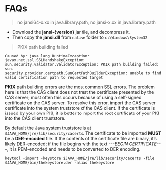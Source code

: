 FAQs
====

> no jansi64-x.xx in java.library.path, no jansi-x.xx in java.library.path

- Download the **jansi-{version}** jar file, and decompress it. 
- Then copy the **jansi.dll** from ```native``` folder to ```c:\Windows\System32```


> PKIX path building failed

```
Caused by: java.lang.RuntimeException: javax.net.ssl.SSLHandshakeException: sun.security.validator.ValidatorException: PKIX path building failed: sun.
security.provider.certpath.SunCertPathBuilderException: unable to find valid certification path to requested target
```

**PKIX** path building errors are the most common SSL errors. The problem here is that the CAS client does not trust the certificate presented by the CAS server; most often this occurs because of using a self-signed certificate on the CAS server. To resolve this error, import the CAS server certificate into the system truststore of the CAS client. If the certificate is issued by your own PKI, it is better to import the root certificate of your PKI into the CAS client truststore.

By default the Java system truststore is at ```$JAVA_HOME/jre/lib/security/cacerts```. The certificate to be imported **MUST** be a **DER-encoded** file. If the contents of the certificate file are binary, it’s likely DER-encoded; if the file begins with the text *---BEGIN CERTIFICATE---*, it is PEM-encoded and needs to be converted to DER encoding.

```
keytool -import -keystore $JAVA_HOME/jre/lib/security/cacerts -file $JAVA_HOME/bin/thekeystore.der -alias thekeystore
```